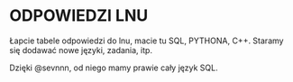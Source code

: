 # ODPOWIEDZI LNU

Łapcie tabele odpowiedzi do lnu, macie tu SQL, PYTHONA, C++. Staramy się dodawać nowe języki, zadania, itp.

Dzięki @sevnnn, od niego mamy prawie cały język SQL.

